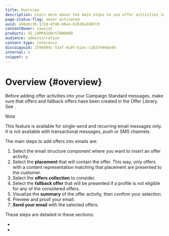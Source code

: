 ```yaml
---
title: Overview
description: Learn more about the main steps to use offer activities into emails.
page-status-flag: never-activated
uuid: a98ebc36-172d-4f46-b6ee-b2636a1007c9
contentOwner: sauviat
products: SG_CAMPAIGN/STANDARD
audience: administration
content-type: reference
discoiquuid: 2590d94c-51ef-4c0f-b1ec-c2837e94da40
internal: n
snippet: y
---
```


# Overview {#overview}

Before adding offer activities into your Campaign Standard messages, make sure that offers and fallback offers have been created in the Offer Library. See [](../../start/using/main-steps-to-create-offers.md).

>[!NOTE]
>
>This feature is available for single-send and recurring email messages only. It is not available with transactional messages, push or SMS channels.

The main steps to add offers into emails are:

1. Select the email structure component where you want to insert an offer activity.
1. Select the **placement** that will contain the offer. This way, only offers with a content representation matching that placement are presented to the customer.
1. Select the **offers collection** to consider.
1. Select the **fallback offer** that will be presented if a profile is not eligible for any of the considered offers.
1. Visualize the **summary** of the offer activity, then confirm your selection.
1. Preview and proof your email.
1. **Send your email** with the selected offers.

These steps are detailed in these sections:

* [](../../campaign-standard/using/inserting-offer-activities.md)
* [](../../campaign-standard/using/sending-emails-with-offer-activities.md)
